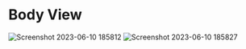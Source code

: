 # Body View

![Screenshot 2023-06-10 185812](https://github.com/Wajeed-Mabroukeh/Modren-House-React-GSG-/assets/57049753/b9fbd136-94a7-42bd-92b8-ffb59703dbf3)
![Screenshot 2023-06-10 185827](https://github.com/Wajeed-Mabroukeh/Modren-House-React-GSG-/assets/57049753/e09dd506-18ce-44b3-86fe-69b6905c3d6d)
